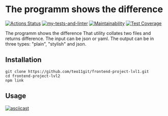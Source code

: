 # The programm shows the difference

[![Actions Status](https://github.com/teo11git/frontend-project-lvl2/workflows/hexlet-check/badge.svg)](https://github.com/teo11git/frontend-project-lvl2/actions)
[![my-tests-and-linter](https://github.com/teo11git/frontend-project-lvl2/workflows/my-tests/badge.svg)](https://github.com/teo11git/frontend-project-lvl2/actions)
[![Maintainability](https://api.codeclimate.com/v1/badges/722cb72d1b30eff7942a/maintainability)](https://codeclimate.com/github/teo11git/frontend-project-lvl2/maintainability)
[![Test Coverage](https://api.codeclimate.com/v1/badges/a99a88d28ad37a79dbf6/test_coverage)](https://codeclimate.com/github/teo11git/frontend-project-lvl2/test_coverage)

The programm shows the difference
That utility collates two files and returns difference. 
The input can be json or yaml.
The output can be in three types: "plain", "stylish" and json.
## Installation 
```
git clone https://github.com/teo11git/frontend-project-lvl1.git
cd frontend-project-lvl2
npm link
```
## Usage
[![asciicast](https://asciinema.org/a/392244.svg)](https://asciinema.org/a/392244)
